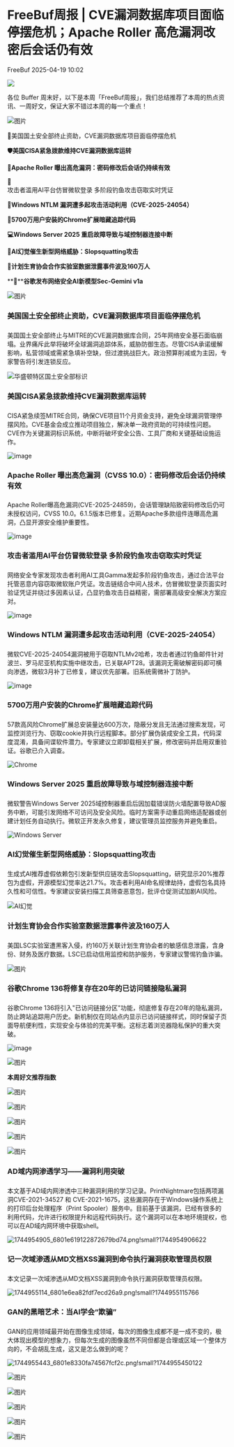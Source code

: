 #  FreeBuf周报 | CVE漏洞数据库项目面临停摆危机；Apache Roller 高危漏洞改密后会话仍有效   
 FreeBuf   2025-04-19 10:02  
  
![](https://mmbiz.qpic.cn/mmbiz_gif/qq5rfBadR38jUokdlWSNlAjmEsO1rzv3srXShFRuTKBGDwkj4gvYy34iajd6zQiaKl77Wsy9mjC0xBCRg0YgDIWg/640?wx_fmt=gif "")  
  
各位 Buffer 周末好，以下是本周「FreeBuf周报」，我们总结推荐了本周的热点资讯、一周好文，保证大家不错过本周的每一个重点！  
  
  
![图片](https://mmbiz.qpic.cn/mmbiz_jpg/qq5rfBadR3icJ1UiaObonmWJbuLyoLXdutZ6T0GL6AXwFA0IHVJ9Tl93JicaeTmN55VJBw0JKrJg4sQXdypbdzqibg/640?wx_fmt=other&from=appmsg&wxfrom=5&wx_lazy=1&wx_co=1&tp=webp "")  
  
  
🔐美国国土安全部终止资助，CVE漏洞数据库项目面临停摆危机  
  
**🛡️美国CISA紧急拨款维持CVE漏洞数据库运转**  
  
**🔑Apache Roller 曝出高危漏洞：密码修改后会话仍持续有效**  
  
📨  
攻击者滥用AI平台仿冒微软登录 多阶段钓鱼攻击窃取实时凭证  
  
**🔐Windows NTLM 漏洞遭多起攻击活动利用（CVE-2025-24054）**  
  
**🛜5700万用户安装的Chrome扩展暗藏追踪代码**  
  
**💻Windows Server 2025 重启故障导致与域控制器连接中断**  
  
**🤖AI幻觉催生新型网络威胁：Slopsquatting攻击**  
  
**👶计划生育协会合作实验室数据泄露事件波及160万人**  
  
**🤖****谷歌发布网络安全AI新模型Sec-Gemini v1a**  
  
  
![图片](https://mmbiz.qpic.cn/mmbiz_png/qq5rfBadR3icFibibPIGEfXsibI0C3or4BS5NY7KgXpwrAo5WHiaX2SOibeoicce3vxyZozGALjYSLtYPrDiceL0UV2D3A/640?wx_fmt=other&from=appmsg&tp=webp&wxfrom=5&wx_lazy=1&wx_co=1 "")  
  
###   
### 美国国土安全部终止资助，CVE漏洞数据库项目面临停摆危机  
  
###   
  
美国国土安全部终止与MITRE的CVE漏洞数据库合同，25年网络安全基石面临崩塌。业界痛斥此举将破坏全球漏洞追踪体系，威胁防御生态。尽管CISA承诺缓解影响，私营领域或需紧急填补空缺，但过渡挑战巨大。政治预算削减或为主因，专家警告将引发连锁反应。  
  
![华盛顿特区国土安全部标识](https://mmbiz.qpic.cn/mmbiz_jpg/qq5rfBadR3icWJxQGpmdcL3xJefu6qYSibeUPRXfh6OGoL1MlpTjxwP31qucC5cBdtRlic706BZfjlVc9yTUDKsbQ/640?wx_fmt=jpeg "")  
  
### 美国CISA紧急拨款维持CVE漏洞数据库运转  
  
###   
  
CISA紧急续签MITRE合同，确保CVE项目11个月资金支持，避免全球漏洞管理停摆风险。CVE基金会成立推动项目独立，解决单一政府资助的可持续性问题。CVE作为关键漏洞标识系统，中断将破坏安全公告、工具厂商和关键基础设施运作。  
  
![image](https://mmbiz.qpic.cn/mmbiz_jpg/qq5rfBadR3icWJxQGpmdcL3xJefu6qYSibRtU7IicI1cicsjnenUGDMSibOA8EibK1AsycwZ2fiaSH05YLF6vxzicpEXRA/640?wx_fmt=jpeg&from=appmsg "")  
  
###   
  
### Apache Roller 曝出高危漏洞（CVSS 10.0）：密码修改后会话仍持续有效  
  
###   
  
Apache Roller曝高危漏洞(CVE-2025-24859)，会话管理缺陷致密码修改后仍可未授权访问，CVSS 10.0。6.1.5版本已修复。近期Apache多款组件连曝高危漏洞，凸显开源安全维护重要性。  
  
![image](https://mmbiz.qpic.cn/mmbiz_jpg/qq5rfBadR3icWJxQGpmdcL3xJefu6qYSib49TCgEDdVYm7D6dQ9Fmqp4J2S9GUFjJXkqIibaNvTPX35D4EKTtMVKA/640?wx_fmt=jpeg&from=appmsg "")  
###   
###   
  
### 攻击者滥用AI平台仿冒微软登录 多阶段钓鱼攻击窃取实时凭证  
  
###   
  
网络安全专家发现攻击者利用AI工具Gamma发起多阶段钓鱼攻击，通过合法平台托管恶意内容窃取微软账户凭证。攻击链结合中间人技术，仿冒微软登录页面实时验证凭证并绕过多因素认证，凸显钓鱼攻击日益精密，需部署高级安全解决方案应对。  
  
![image](https://mmbiz.qpic.cn/mmbiz_jpg/qq5rfBadR3icWJxQGpmdcL3xJefu6qYSibU3p2ybKDIyhj5ibjQRUXR6Gjricic9agLw9IiaH0JhmrE39IXNCBmNWTWA/640?wx_fmt=jpeg&from=appmsg "")  
###   
###   
  
### Windows NTLM 漏洞遭多起攻击活动利用（CVE-2025-24054）  
  
###   
  
微软CVE-2025-24054漏洞被用于窃取NTLMv2哈希，攻击者通过钓鱼邮件针对波兰、罗马尼亚机构实施中继攻击，已关联APT28。该漏洞无需破解密码即可横向渗透，微软3月补丁已修复，建议优先部署。旧系统需微补丁防护。  
  
![image](https://mmbiz.qpic.cn/mmbiz_jpg/qq5rfBadR3icWJxQGpmdcL3xJefu6qYSibNFCX5PNaYZiaicG9etLKib5hAvjG3zh6RDkeuAsN65Uoomjic7LibQYXRVg/640?wx_fmt=jpeg&from=appmsg "")  
  
### 5700万用户安装的Chrome扩展暗藏追踪代码  
  
###   
  
###   
  
57款高风险Chrome扩展总安装量达600万次，隐蔽分发且无法通过搜索发现，可监控浏览行为、窃取cookie并执行远程脚本。部分扩展伪装成安全工具，代码深度混淆，具备间谍软件潜力。专家建议立即卸载相关扩展，修改密码并启用双重验证。谷歌已介入调查。  
  
![Chrome](https://mmbiz.qpic.cn/mmbiz_jpg/qq5rfBadR3icWJxQGpmdcL3xJefu6qYSib8GG4tliaEvlpt4MCQsRhgRicIbK8zZMnxXKF4iapaJfLZyr74wDuniawew/640?wx_fmt=jpeg&from=appmsg "")  
  
### Windows Server 2025 重启故障导致与域控制器连接中断  
  
###   
  
###   
  
微软警告Windows Server 2025域控制器重启后因加载错误防火墙配置导致AD服务中断，可能引发网络不可访问及安全风险。临时方案需手动重启网络适配器或创建计划任务自动执行。微软正开发永久修复，建议管理员监控服务并避免重启。  
  
![Windows Server](https://mmbiz.qpic.cn/mmbiz_jpg/qq5rfBadR3icWJxQGpmdcL3xJefu6qYSibyRxYQ4XU4a31nScGibria16icAvCibtEI823QiceJ8SZEr3ynlCNSVecYTw/640?wx_fmt=jpeg&from=appmsg "")  
  
### AI幻觉催生新型网络威胁：Slopsquatting攻击  
  
###   
  
###   
  
生成式AI推荐虚假依赖包引发新型供应链攻击Slopsquatting，研究显示20%推荐包为虚假，开源模型幻觉率达21.7%。攻击者利用AI命名规律劫持，虚假包名具持久性和可信性。专家建议安装扫描工具筛查恶意包，批评仓促测试加剧AI风险。  
  
![AI幻觉](https://mmbiz.qpic.cn/mmbiz_jpg/qq5rfBadR3icWJxQGpmdcL3xJefu6qYSibbNYKXsXOBQxiaurggEBs6NtawftmEf4ZESDAQg4wxnoFCz9FMGwIwvg/640?wx_fmt=jpeg&from=appmsg "")  
  
### 计划生育协会合作实验室数据泄露事件波及160万人  
###   
  
###   
  
###   
  
美国LSC实验室遭黑客入侵，约160万关联计划生育协会者的敏感信息泄露，含身份、财务及医疗数据。LSC已启动信用监控和防护服务，专家建议警惕钓鱼诈骗。  
  
![图片](https://mmbiz.qpic.cn/mmbiz_png/qq5rfBadR3icWJxQGpmdcL3xJefu6qYSibRMHicPwvgpQGLjCk5wwMMEsCTLlXNBs8pgMfCY9icuhWlhT1RBQ88hyA/640?wx_fmt=png&from=appmsg "")  
  
### 谷歌Chrome 136将修复存在20年的已访问链接隐私漏洞  
###   
  
###   
  
###   
  
谷歌Chrome 136将引入"已访问链接分区"功能，彻底修复存在20年的隐私漏洞，防止跨站追踪用户历史。新机制仅在同站点内显示已访问链接样式，同时保留子页面导航便利性，实现安全与体验的完美平衡。这标志着浏览器隐私保护的重大突破。  
  
![image](https://mmbiz.qpic.cn/mmbiz_jpg/qq5rfBadR3icWJxQGpmdcL3xJefu6qYSibJBLFCberNd2w0U6PJOic2mGfx1VKF8AGetZvPvB1dbD6ASIVXLTTrXQ/640?wx_fmt=jpeg&from=appmsg "")  
  
  
  
![图片](https://mmbiz.qpic.cn/mmbiz_png/qq5rfBadR3icFibibPIGEfXsibI0C3or4BS5Ce9OricKgAogLRlHYat9jaelbVESLOylPBnQQrU63TlHEs2zCbdNrKg/640?wx_fmt=other&from=appmsg&tp=webp&wxfrom=5&wx_lazy=1&wx_co=1 "")  
  
**本周好文推荐指数**  
  
![图片](https://mmbiz.qpic.cn/mmbiz_png/qq5rfBadR3icFibibPIGEfXsibI0C3or4BS59ZQ6EsSUehyHWzxq6tIFG5b5TmautNPF3E0YDL2xav0dFmmibp2oT0w/640?wx_fmt=other&from=appmsg&tp=webp&wxfrom=5&wx_lazy=1&wx_co=1 "")  
  
![图片](https://mmbiz.qpic.cn/mmbiz_png/qq5rfBadR3icFibibPIGEfXsibI0C3or4BS59ZQ6EsSUehyHWzxq6tIFG5b5TmautNPF3E0YDL2xav0dFmmibp2oT0w/640?wx_fmt=other&from=appmsg&tp=webp&wxfrom=5&wx_lazy=1&wx_co=1 "")  
  
![图片](https://mmbiz.qpic.cn/mmbiz_png/qq5rfBadR3icFibibPIGEfXsibI0C3or4BS59ZQ6EsSUehyHWzxq6tIFG5b5TmautNPF3E0YDL2xav0dFmmibp2oT0w/640?wx_fmt=other&from=appmsg&tp=webp&wxfrom=5&wx_lazy=1&wx_co=1 "")  
  
![图片](https://mmbiz.qpic.cn/mmbiz_png/qq5rfBadR3icFibibPIGEfXsibI0C3or4BS59ZQ6EsSUehyHWzxq6tIFG5b5TmautNPF3E0YDL2xav0dFmmibp2oT0w/640?wx_fmt=other&from=appmsg&tp=webp&wxfrom=5&wx_lazy=1&wx_co=1 "")  
  
![图片](https://mmbiz.qpic.cn/mmbiz_png/qq5rfBadR3icFibibPIGEfXsibI0C3or4BS59ZQ6EsSUehyHWzxq6tIFG5b5TmautNPF3E0YDL2xav0dFmmibp2oT0w/640?wx_fmt=other&from=appmsg&tp=webp&wxfrom=5&wx_lazy=1&wx_co=1 "")  
  
###   
  
### AD域内网渗透学习——漏洞利用突破  
  
###   
  
本文基于AD域内网渗透中三种漏洞利用的学习记录。PrintNightmare包括两项漏洞CVE-2021-34527 和 CVE-2021-1675，这些漏洞存在于Windows操作系统上的打印后台处理程序（Print Spooler）服务中。目前基于该漏洞，已经有很多的利用代码，允许进行权限提升和远程代码执行。这个漏洞可以在本地环境提权，也可以在AD域内网环境中获取shell。  
  
![1744954905_6801e619122872679bd74.png!small?1744954906622](https://mmbiz.qpic.cn/mmbiz_jpg/qq5rfBadR3icWJxQGpmdcL3xJefu6qYSib3fhwz9asQbic4Bnxv66Jaib7DTX64VcWJfiaeGvsUjKS9VOjS4l2tuEMQ/640?wx_fmt=jpeg&from=appmsg "")  
###   
  
### 记一次域渗透从MD文档XSS漏洞到命令执行漏洞获取管理员权限  
  
###   
  
本文记录一次域渗透从MD文档XSS漏洞到命令执行漏洞获取管理员权限。   
  
![1744955114_6801e6ea82fdf7ecd26a9.png!small?1744955115766](https://mmbiz.qpic.cn/mmbiz_png/qq5rfBadR3icWJxQGpmdcL3xJefu6qYSib8nkuUJUr94YJiaZjX8tmHicZe2ibPRRvHA16L3F2SHNxwEuc6Rlg6Ytlg/640?wx_fmt=png&from=appmsg "")  
  
### GAN的黑暗艺术：当AI学会“欺骗”  
  
###   
  
###   
  
GAN的应用领域最开始在图像生成领域，每次的图像生成都不是一成不变的，极大体现出模型的想象力，但每次生成的图像虽然不同但都是合理或区域一个整体方向的，不会胡乱生成，这又是怎么做到的呢？   
  
![1744955443_6801e8330fa74567fcf2c.png!small?1744955450122](https://mmbiz.qpic.cn/mmbiz_png/qq5rfBadR3icWJxQGpmdcL3xJefu6qYSibwCLYzGiaYE9OiaLtib9bmPotrwqtaYlq0k3Ub3OA0k3Xkkz20ykJeO5Qw/640?wx_fmt=png&from=appmsg "")  
  
  
  
![图片](https://mmbiz.qpic.cn/mmbiz_gif/qq5rfBadR39ibFdyjP3Qp8CEJxFWljbW1y91mvSZuxibf3Q3g2rJ32FNzoYfx4yaBmWbfwcRaNicuMo3AxIck2bCw/640?wx_fmt=gif&from=appmsg&wxfrom=5&wx_lazy=1&tp=webp "")  
  
  
  
[](https://mp.weixin.qq.com/s?__biz=MjM5NjA0NjgyMA==&mid=2651318777&idx=1&sn=1c9c7f2561b2b3ce09438b7f1ff25807&scene=21#wechat_redirect)  
  
[](https://mp.weixin.qq.com/s?__biz=MjM5NjA0NjgyMA==&mid=2651318673&idx=1&sn=fc4885839a5fa2d029e0e95474e9432b&scene=21#wechat_redirect)  
  
[](https://mp.weixin.qq.com/s?__biz=MjM5NjA0NjgyMA==&mid=2651317804&idx=2&sn=3d017ae8749aa67775bcd2302b38931b&scene=21#wechat_redirect)  
  
  
  
  
  
  
![图片](https://mmbiz.qpic.cn/mmbiz_png/qq5rfBadR39ibFdyjP3Qp8CEJxFWljbW1uEIoRxNoqa17tBBrodHPbOERbZXdjFvNZC5uz0HtCfKbKx3o3XarGQ/640?wx_fmt=other&from=appmsg&wxfrom=5&wx_lazy=1&wx_co=1&tp=webp "")  
  
  
  
  
  
  
  
  
  
![图片](https://mmbiz.qpic.cn/mmbiz_jpg/qq5rfBadR3icFibibPIGEfXsibI0C3or4BS5KDnCKUfVLVQGsc9BiaQTUsrwzfcianumzeLVcmibOmm2FzUqef2V6WPQQ/640?wx_fmt=other&from=appmsg&wxfrom=5&wx_lazy=1&wx_co=1&tp=webp "")  
  
  
  
  
  
![图片](https://mmbiz.qpic.cn/mmbiz_gif/qq5rfBadR38mFMbqsUOVbBDicib7jSu7FfibBxO3LTiafGpMPic7a01jnxbnwOtajXvq5j2piaII2Knau7Av5Kxvp2wA/640?wx_fmt=gif&from=appmsg&wxfrom=5&wx_lazy=1&tp=webp "")  
  
![图片](https://mmbiz.qpic.cn/mmbiz_gif/qq5rfBadR3icF8RMnJbsqatMibR6OicVrUDaz0fyxNtBDpPlLfibJZILzHQcwaKkb4ia57xAShIJfQ54HjOG1oPXBew/640?wx_fmt=gif&wxfrom=5&wx_lazy=1&tp=webp "")  
  
